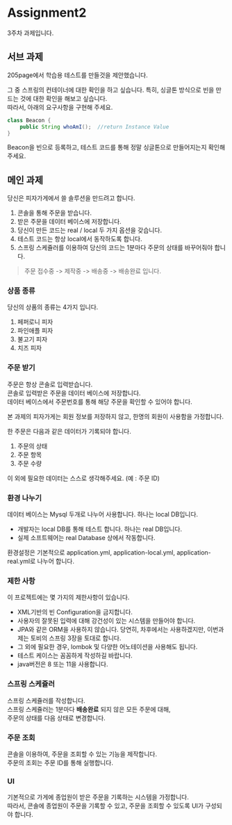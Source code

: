 # Assignment2

3주차 과제입니다.

서브 과제
-------

205page에서 학습용 테스트를 만들것을 제안했습니다.

그 중 스프링의 컨테이너에 대한 확인을 하고 싶습니다.
특히, 싱글톤 방식으로 빈을 만드는 것에 대한 확인을 해보고 싶습니다. <br/>
따라서, 아래의 요구사항을 구현해 주세요.
```java
class Beacon {
    public String whoAmI();  //return Instance Value
}
```

Beacon을 빈으로 등록하고, 테스트 코드를 통해 정말 싱글톤으로 만들어지는지 확인해 주세요.


메인 과제
------------
당신은 피자가게에서 쓸 솔루션을 만드려고 합니다.

1. 콘솔을 통해 주문을 받습니다.
2. 받은 주문을 데이터 베이스에 저장합니다.
3. 당신이 만든 코드는 real / local 두 가지 옵션을 갖습니다.
4. 테스트 코드는 항상 local에서 동작하도록 합니다.
5. 스프링 스케쥴러를 이용하여 당신의 코드는 1분마다 주문의 상태를 바꾸어줘야 합니다.

> 주문 접수중 -> 제작중 -> 배송중 -> 배송완료 입니다.

### 상품 종류
당신의 상품의 종류는 4가지 입니다.
1. 페퍼로니 피자
2. 파인애플 피자
3. 불고기 피자
4. 치즈 피자


### 주문 받기
주문은 항상 콘솔로 입력받습니다.  
콘솔로 입력받은 주문을 데이터 베이스에 저장합니다.  
데이터 베이스에서 주문번호를 통해 해당 주문을 확인할 수 있어야 합니다.

본 과제의 피자가게는 회원 정보를 저장하지 않고, 한명의 회원이 사용함을 가정합니다.

한 주문은 다음과 같은 데이터가 기록되야 합니다.
1. 주문의 상태
2. 주문 항목
3. 주문 수량

이 외에 필요한 데이터는 스스로 생각해주세요. (예 : 주문 ID)

### 환경 나누기
데이터 베이스는 Mysql 두개로 나누어 사용합니다.
하나는 local DB입니다.
- 개발자는 local DB를 통해 테스트 합니다.
  하나는 real DB입니다.
- 실제 소프트웨어는 real Database 상에서 작동합니다.

환경설정은 기본적으로 application.yml, application-local.yml, application-real.yml로 나누어 합니다.


### 제한 사항
이 프로젝트에는 몇 가지의 제한사항이 있습니다.
* XML기반의 빈 Configuration을 금지합니다.
* 사용자의 잘못된 입력에 대해 강건성이 있는 시스템을 만들어야 합니다.
* JPA와 같은 ORM을 사용하지 않습니다. 당연히, 차후에서는 사용하겠지만, 이번과제는 토비의 스프링 3장을 토대로 합니다.
* 그 외에 필요한 경우, lombok 및 다양한 어노테이션을 사용해도 됩니다.
* 테스트 케이스는 꼼꼼하게 작성하길 바랍니다.
* java버전은 8 또는 11을 사용합니다.

### 스프링 스케쥴러
스프링 스케쥴러를 작성합니다.  
스프링 스케쥴러는 1분마다 **배송완료** 되지 않은 모든 주문에 대해,  
주문의 상태를 다음 상태로 변경합니다.


### 주문 조회
콘솔을 이용하여, 주문을 조회할 수 있는 기능을 제작합니다.  
주문의 조회는 주문 ID를 통해 실행합니다.

### UI
기본적으로 가게에 종업원이 받은 주문을 기록하는 시스템을 가정합니다.  
따라서, 콘솔에 종업원이 주문을 기록할 수 있고, 주문을 조회할 수 있도록 UI가 구성되야 합니다.  